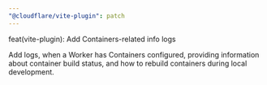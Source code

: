 ```yaml
---
"@cloudflare/vite-plugin": patch
---
```


feat(vite-plugin): Add Containers-related info logs

Add logs, when a Worker has Containers configured, providing information about container build status, and how to rebuild containers during local development.
